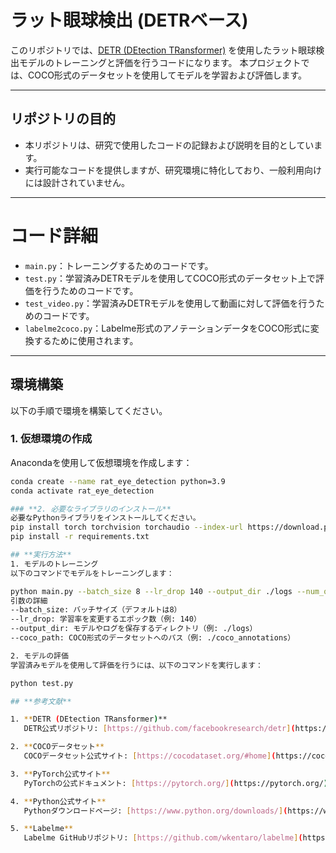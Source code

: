 # ラット眼球検出 (DETRベース)

このリポジトリでは、[DETR (DEtection TRansformer)](https://github.com/facebookresearch/detr) を使用したラット眼球検出モデルのトレーニングと評価を行うコードになります。 
本プロジェクトでは、COCO形式のデータセットを使用してモデルを学習および評価します。

---

## **リポジトリの目的**

- 本リポジトリは、研究で使用したコードの記録および説明を目的としています。
- 実行可能なコードを提供しますが、研究環境に特化しており、一般利用向けには設計されていません。

---

# コード詳細

- `main.py`：トレーニングするためのコードです。
- `test.py`：学習済みDETRモデルを使用してCOCO形式のデータセット上で評価を行うためのコードです。
- `test_video.py`：学習済みDETRモデルを使用して動画に対して評価を行うためのコードです。
- `labelme2coco.py`：Labelme形式のアノテーションデータをCOCO形式に変換するために使用されます。

---

## 環境構築

以下の手順で環境を構築してください。

### **1. 仮想環境の作成**

Anacondaを使用して仮想環境を作成します：

```bash
conda create --name rat_eye_detection python=3.9
conda activate rat_eye_detection

### **2. 必要なライブラリのインストール**
必要なPythonライブラリをインストールしてください。
pip install torch torchvision torchaudio --index-url https://download.pytorch.org/whl/cu118
pip install -r requirements.txt

## **実行方法**
1. モデルのトレーニング
以下のコマンドでモデルをトレーニングします：

python main.py --batch_size 8 --lr_drop 140 --output_dir ./logs --num_queries 1 --coco_path ./coco_annotations
引数の詳細
--batch_size: バッチサイズ（デフォルトは8）
--lr_drop: 学習率を変更するエポック数（例: 140）
--output_dir: モデルやログを保存するディレクトリ（例: ./logs）
--coco_path: COCO形式のデータセットへのパス（例: ./coco_annotations）

2. モデルの評価
学習済みモデルを使用して評価を行うには、以下のコマンドを実行します：

python test.py

## **参考文献**

1. **DETR (DEtection TRansformer)**  
   DETR公式リポジトリ: [https://github.com/facebookresearch/detr](https://github.com/facebookresearch/detr)

2. **COCOデータセット**  
   COCOデータセット公式サイト: [https://cocodataset.org/#home](https://cocodataset.org/#home)

3. **PyTorch公式サイト**  
   PyTorchの公式ドキュメント: [https://pytorch.org/](https://pytorch.org/)

4. **Python公式サイト**  
   Pythonダウンロードページ: [https://www.python.org/downloads/](https://www.python.org/downloads/)

5. **Labelme**  
   Labelme GitHubリポジトリ: [https://github.com/wkentaro/labelme](https://github.com/wkentaro/labelme)
